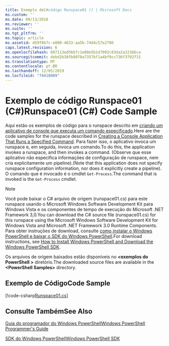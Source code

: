 ```yaml
---
title: Exemplo deC#código Runspace01 () | Microsoft Docs
ms.custom: ''
ms.date: 09/13/2016
ms.reviewer: ''
ms.suite: ''
ms.tgt_pltfrm: ''
ms.topic: article
ms.assetid: d59f8b7c-e800-4633-aa5b-74d4c57e2706
caps.latest.revision: 6
ms.openlocfilehash: 607113ed566fc1e08e5b1d7092c83da2a22366ca
ms.sourcegitcommit: debd2b38fb8070a7357bf1a4bf9cc736f3702f31
ms.translationtype: MT
ms.contentlocale: pt-BR
ms.lasthandoff: 12/05/2019
ms.locfileid: "74418009"
---
```

# <a name="runspace01-c-code-sample"></a><span data-ttu-id="1e4f0-102">Exemplo de código Runspace01 (C#)</span><span class="sxs-lookup"><span data-stu-id="1e4f0-102">Runspace01 (C#) Code Sample</span></span>

<span data-ttu-id="1e4f0-103">Aqui estão os exemplos de código para o runspace descrito em [criando um aplicativo de console que executa um comando especificado](/dotnet/csharp/programming-guide/inside-a-program/hello-world-your-first-program).</span><span class="sxs-lookup"><span data-stu-id="1e4f0-103">Here are the code samples for the runspace described in [Creating a Console Application That Runs a Specified Command](/dotnet/csharp/programming-guide/inside-a-program/hello-world-your-first-program).</span></span> <span data-ttu-id="1e4f0-104">Para fazer isso, o aplicativo invoca um runspace e, em seguida, invoca um comando.</span><span class="sxs-lookup"><span data-stu-id="1e4f0-104">To do this, the application invokes a runspace, and then invokes a command.</span></span> <span data-ttu-id="1e4f0-105">(Observe que esse aplicativo não especifica informações de configuração de runspace, nem cria explicitamente um pipeline).</span><span class="sxs-lookup"><span data-stu-id="1e4f0-105">(Note that this application does not specify runspace configuration information, nor does it explicitly create a pipeline).</span></span> <span data-ttu-id="1e4f0-106">O comando que é invocado é o cmdlet `Get-Process`.</span><span class="sxs-lookup"><span data-stu-id="1e4f0-106">The command that is invoked is the `Get-Process` cmdlet.</span></span>

> [!NOTE]
> <span data-ttu-id="1e4f0-107">Você pode baixar o C# arquivo de origem (runspace01.cs) para este runspace usando o Microsoft Windows Software Development Kit para Windows Vista e os componentes de tempo de execução do Microsoft .NET Framework 3,0.</span><span class="sxs-lookup"><span data-stu-id="1e4f0-107">You can download the C# source file (runspace01.cs) for this runspace using the Microsoft Windows Software Development Kit for Windows Vista and Microsoft .NET Framework 3.0 Runtime Components.</span></span> <span data-ttu-id="1e4f0-108">Para obter instruções de download, consulte [como instalar o Windows PowerShell e baixar o SDK do Windows PowerShell](/powershell/scripting/developer/installing-the-windows-powershell-sdk).</span><span class="sxs-lookup"><span data-stu-id="1e4f0-108">For download instructions, see [How to Install Windows PowerShell and Download the Windows PowerShell SDK](/powershell/scripting/developer/installing-the-windows-powershell-sdk).</span></span>
>
> <span data-ttu-id="1e4f0-109">Os arquivos de origem baixados estão disponíveis no **\<exemplos do PowerShell >** diretório.</span><span class="sxs-lookup"><span data-stu-id="1e4f0-109">The downloaded source files are available in the **\<PowerShell Samples>** directory.</span></span>

## <a name="code-sample"></a><span data-ttu-id="1e4f0-110">Exemplo de Código</span><span class="sxs-lookup"><span data-stu-id="1e4f0-110">Code Sample</span></span>

[!code-csharp[Runspace01.cs](../../../../powershell-sdk-samples/SDK-2.0/csharp/Runspace01/Runspace01.cs#L11-L62 "Runspace01.cs")]

## <a name="see-also"></a><span data-ttu-id="1e4f0-111">Consulte Também</span><span class="sxs-lookup"><span data-stu-id="1e4f0-111">See Also</span></span>

[<span data-ttu-id="1e4f0-112">Guia do programador do Windows PowerShell</span><span class="sxs-lookup"><span data-stu-id="1e4f0-112">Windows PowerShell Programmer's Guide</span></span>](./windows-powershell-programmer-s-guide.md)

[<span data-ttu-id="1e4f0-113">SDK do Windows PowerShell</span><span class="sxs-lookup"><span data-stu-id="1e4f0-113">Windows PowerShell SDK</span></span>](../windows-powershell-reference.md)
